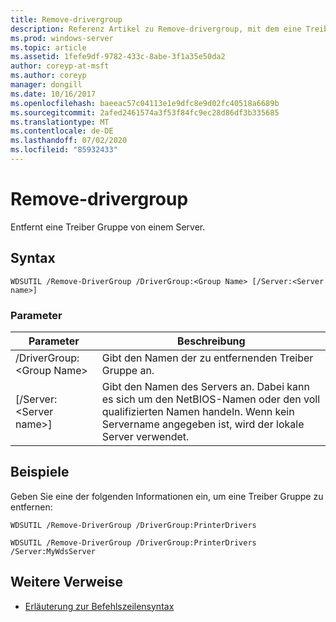 ```yaml
---
title: Remove-drivergroup
description: Referenz Artikel zu Remove-drivergroup, mit dem eine Treiber Gruppe von einem Server entfernt wird.
ms.prod: windows-server
ms.topic: article
ms.assetid: 1fefe9df-9782-433c-8abe-3f1a35e50da2
author: coreyp-at-msft
ms.author: coreyp
manager: dongill
ms.date: 10/16/2017
ms.openlocfilehash: baeeac57c04113e1e9dfc8e9d02fc40518a6689b
ms.sourcegitcommit: 2afed2461574a3f53f84fc9ec28d86df3b335685
ms.translationtype: MT
ms.contentlocale: de-DE
ms.lasthandoff: 07/02/2020
ms.locfileid: "85932433"
---
```

# <a name="remove-drivergroup"></a>Remove-drivergroup

Entfernt eine Treiber Gruppe von einem Server.

## <a name="syntax"></a>Syntax

```
WDSUTIL /Remove-DriverGroup /DriverGroup:<Group Name> [/Server:<Server name>]
```

### <a name="parameters"></a>Parameter

|Parameter|Beschreibung|
|---------|-----------|
|/DriverGroup:\<Group Name>|Gibt den Namen der zu entfernenden Treiber Gruppe an.|
|[/Server:\<Server name>]|Gibt den Namen des Servers an. Dabei kann es sich um den NetBIOS-Namen oder den voll qualifizierten Namen handeln. Wenn kein Servername angegeben ist, wird der lokale Server verwendet.|

## <a name="examples"></a>Beispiele

Geben Sie eine der folgenden Informationen ein, um eine Treiber Gruppe zu entfernen:
```
WDSUTIL /Remove-DriverGroup /DriverGroup:PrinterDrivers
```
```
WDSUTIL /Remove-DriverGroup /DriverGroup:PrinterDrivers /Server:MyWdsServer
```

## <a name="additional-references"></a>Weitere Verweise

- [Erläuterung zur Befehlszeilensyntax](command-line-syntax-key.md)